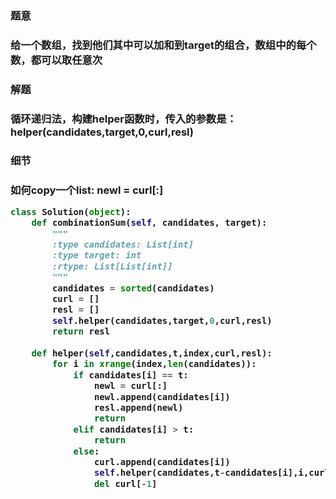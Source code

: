 


<h3>题意<h3>
<p>给一个数组，找到他们其中可以加和到target的组合，数组中的每个数，都可以取任意次<p>


<h3>解题<h3>
<p>循环递归法，构建helper函数时，传入的参数是：helper(candidates,target,0,curl,resl)<p>


<h3>细节<h3>
<p>如何copy一个list: newl = curl[:] <p>


```python
class Solution(object):
    def combinationSum(self, candidates, target):
        """
        :type candidates: List[int]
        :type target: int
        :rtype: List[List[int]]
        """
        candidates = sorted(candidates)
        curl = []
        resl = []
        self.helper(candidates,target,0,curl,resl)
        return resl
    
    def helper(self,candidates,t,index,curl,resl):
        for i in xrange(index,len(candidates)):
            if candidates[i] == t:
                newl = curl[:]
                newl.append(candidates[i])
                resl.append(newl)
                return
            elif candidates[i] > t:
                return
            else:
                curl.append(candidates[i])
                self.helper(candidates,t-candidates[i],i,curl,resl)
                del curl[-1]
                
```
